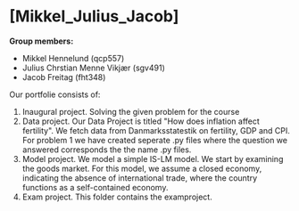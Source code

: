 # \[Mikkel_Julius_Jacob\]

**Group members:**
- Mikkel Hennelund (qcp557)
- Julius Chrstian Menne Vikjær (sgv491)
- Jacob Freitag (fht348)

Our portfolie consists of:
1. Inaugural project. Solving the given problem for the course
2. Data project. Our Data Project is titled "How does inflation affect fertility". We fetch data from Danmarksstatestik on fertility, GDP and CPI. For problem 1 we have created seperate .py files where the question we answered corresponds the the name .py files.
3. Model project. We model  a simple IS-LM model. We start by examining the goods market. For this model, we assume a closed economy, indicating the absence of international trade, where the country functions as a self-contained economy.
4. Exam project. This folder contains the examproject.
